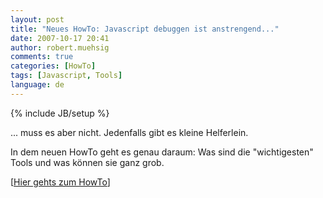 ```yaml
---
layout: post
title: "Neues HowTo: Javascript debuggen ist anstrengend..."
date: 2007-10-17 20:41
author: robert.muehsig
comments: true
categories: [HowTo]
tags: [Javascript, Tools]
language: de
---
```

{% include JB/setup %}
<p>... muss es aber nicht. Jedenfalls gibt es kleine Helferlein.</p> <p>In dem neuen HowTo geht es genau daraum: Was sind die "wichtigesten" Tools und was können sie ganz grob.</p> <p>[<a href="{{BASE_PATH}}/artikel/howto-webanwendung-debuggen-javascript-html-debuggen-mit-den-entsprechenden-tools/">Hier gehts zum HowTo</a>]</p>
